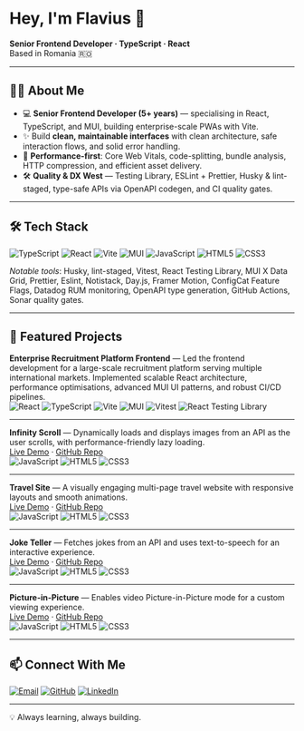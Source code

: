 # Hey, I'm Flavius 👋

**Senior Frontend Developer · TypeScript · React**  
Based in Romania 🇷🇴

---

## 👨‍💻 About Me

- 💻 **Senior Frontend Developer (5+ years)** — specialising in React, TypeScript, and MUI, building enterprise-scale PWAs with Vite.
- ✨ Build **clean, maintainable interfaces** with clean architecture, safe interaction flows, and solid error handling.
- 🚀 **Performance-first**: Core Web Vitals, code-splitting, bundle analysis, HTTP compression, and efficient asset delivery.
- 🛠️ **Quality & DX West** — Testing Library, ESLint + Prettier, Husky & lint-staged, type-safe APIs via OpenAPI codegen, and CI quality gates.

---

## 🛠 Tech Stack

![TypeScript](https://img.shields.io/badge/TypeScript-3178C6?style=flat-square&logo=typescript&logoColor=white)
![React](https://img.shields.io/badge/React-61DAFB?style=flat-square&logo=react&logoColor=black)
![Vite](https://img.shields.io/badge/Vite-646CFF?style=flat-square&logo=vite&logoColor=white)
![MUI](https://img.shields.io/badge/MUI-007FFF?style=flat-square&logo=mui&logoColor=white)
![JavaScript](https://img.shields.io/badge/JavaScript-F7DF1E?style=flat-square&logo=javascript&logoColor=black)
![HTML5](https://img.shields.io/badge/HTML5-E34F26?style=flat-square&logo=html5&logoColor=white)
![CSS3](https://img.shields.io/badge/CSS3-1572B6?style=flat-square&logo=css3&logoColor=white)

_Notable tools_: Husky, lint-staged, Vitest, React Testing Library, MUI X Data Grid, Prettier, Eslint, Notistack, Day.js, Framer Motion, ConfigCat Feature Flags, Datadog RUM monitoring, OpenAPI type generation, GitHub Actions, Sonar quality gates.

---

## 🚀 Featured Projects

**Enterprise Recruitment Platform Frontend** — Led the frontend development for a large-scale recruitment platform serving multiple international markets. Implemented scalable React architecture, performance optimisations, advanced MUI UI patterns, and robust CI/CD pipelines.  
![React](https://img.shields.io/badge/React-61DAFB?style=flat-square&logo=react&logoColor=black)
![TypeScript](https://img.shields.io/badge/TypeScript-3178C6?style=flat-square&logo=typescript&logoColor=white)
![Vite](https://img.shields.io/badge/Vite-646CFF?style=flat-square&logo=vite&logoColor=white)
![MUI](https://img.shields.io/badge/MUI-007FFF?style=flat-square&logo=mui&logoColor=white)
![Vitest](https://img.shields.io/badge/Vitest-6E9F18?style=flat-square&logo=vitest&logoColor=white)
![React Testing Library](https://img.shields.io/badge/Testing%20Library-E33332?style=flat-square&logo=testinglibrary&logoColor=white)

---

**Infinity Scroll** — Dynamically loads and displays images from an API as the user scrolls, with performance-friendly lazy loading.  
[Live Demo](https://affectionate-noether-8b8085.netlify.app/) · [GitHub Repo](https://github.com/thatflav/infinity-scroll)  
![JavaScript](https://img.shields.io/badge/JavaScript-F7DF1E?style=flat-square&logo=javascript&logoColor=black)
![HTML5](https://img.shields.io/badge/HTML5-E34F26?style=flat-square&logo=html5&logoColor=white)
![CSS3](https://img.shields.io/badge/CSS3-1572B6?style=flat-square&logo=css3&logoColor=white)

---

**Travel Site** — A visually engaging multi-page travel website with responsive layouts and smooth animations.  
[Live Demo](https://jovial-swanson-b11569.netlify.app/) · [GitHub Repo](https://github.com/thatflav/travel-site)  
![JavaScript](https://img.shields.io/badge/JavaScript-F7DF1E?style=flat-square&logo=javascript&logoColor=black)
![HTML5](https://img.shields.io/badge/HTML5-E34F26?style=flat-square&logo=html5&logoColor=white)
![CSS3](https://img.shields.io/badge/CSS3-1572B6?style=flat-square&logo=css3&logoColor=white)

---

**Joke Teller** — Fetches jokes from an API and uses text-to-speech for an interactive experience.  
[Live Demo](https://keen-wescoff-3bd01f.netlify.app/) · [GitHub Repo](https://github.com/thatflav/joke-teller)  
![JavaScript](https://img.shields.io/badge/JavaScript-F7DF1E?style=flat-square&logo=javascript&logoColor=black)
![HTML5](https://img.shields.io/badge/HTML5-E34F26?style=flat-square&logo=html5&logoColor=white)
![CSS3](https://img.shields.io/badge/CSS3-1572B6?style=flat-square&logo=css3&logoColor=white)

---

**Picture-in-Picture** — Enables video Picture-in-Picture mode for a custom viewing experience.  
[Live Demo](https://cranky-shaw-e4cae0.netlify.app/) · [GitHub Repo](https://github.com/thatflav/picture-in-picture)  
![JavaScript](https://img.shields.io/badge/JavaScript-F7DF1E?style=flat-square&logo=javascript&logoColor=black)
![HTML5](https://img.shields.io/badge/HTML5-E34F26?style=flat-square&logo=html5&logoColor=white)
![CSS3](https://img.shields.io/badge/CSS3-1572B6?style=flat-square&logo=css3&logoColor=white)

---

## 📫 Connect With Me

[![Email](https://img.shields.io/badge/Email-D14836?style=flat-square&logo=gmail&logoColor=white)](mailto:flaviusbohaciuc@gmail.com)
[![GitHub](https://img.shields.io/badge/GitHub-181717?style=flat-square&logo=github&logoColor=white)](https://github.com/thatflav)
[![LinkedIn](https://img.shields.io/badge/LinkedIn-0A66C2?style=flat-square&logo=linkedin&logoColor=white)](https://www.linkedin.com/in/flaviusbohaciuc/)

---

💡 Always learning, always building.
